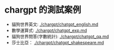 # chargpt 的測試案例

* 貓狗世界英文: [./chargpt/chatgpt_english.md](chargpt_english.md)
* 數學運算式: [./chargpt/chatgpt_exp.md](chargpt_exp.md)
* 貓狗世界問答(字數統計): [./chargpt/chatgpt_qa.md](chargpt_qa.md)
* 莎士比亞： [./chargpt/chatgpt_shakespeare.md](chargpt_shakespeare.md)